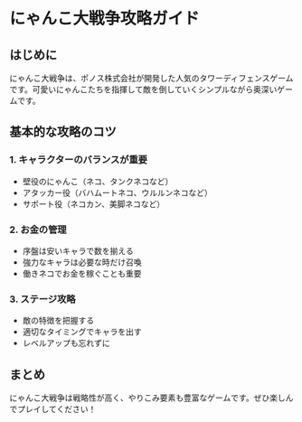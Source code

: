 # にゃんこ大戦争攻略ガイド

## はじめに

にゃんこ大戦争は、ポノス株式会社が開発した人気のタワーディフェンスゲームです。可愛いにゃんこたちを指揮して敵を倒していくシンプルながら奥深いゲームです。

## 基本的な攻略のコツ

### 1. キャラクターのバランスが重要

- 壁役のにゃんこ（ネコ、タンクネコなど）
- アタッカー役（バハムートネコ、ウルルンネコなど）
- サポート役（ネコカン、美脚ネコなど）

### 2. お金の管理

- 序盤は安いキャラで数を揃える
- 強力なキャラは必要な時だけ召喚
- 働きネコでお金を稼ぐことも重要

### 3. ステージ攻略

- 敵の特徴を把握する
- 適切なタイミングでキャラを出す
- レベルアップも忘れずに

## まとめ

にゃんこ大戦争は戦略性が高く、やりこみ要素も豊富なゲームです。ぜひ楽しんでプレイしてください！
